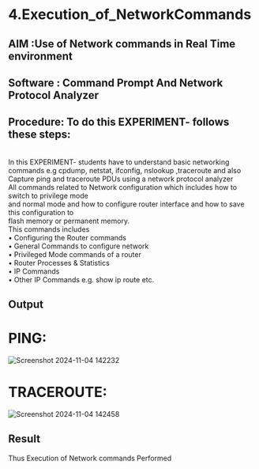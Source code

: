 # 4.Execution_of_NetworkCommands
## AIM :Use of Network commands in Real Time environment
## Software : Command Prompt And Network Protocol Analyzer
## Procedure: To do this EXPERIMENT- follows these steps:
<BR>
In this EXPERIMENT- students have to understand basic networking commands e.g cpdump, netstat, ifconfig, nslookup ,traceroute and also Capture ping and traceroute PDUs using a network protocol analyzer 
<BR>
All commands related to Network configuration which includes how to switch to privilege mode
<BR>
and normal mode and how to configure router interface and how to save this configuration to
<BR>
flash memory or permanent memory.
<BR>
This commands includes
<BR>
• Configuring the Router commands
<BR>
• General Commands to configure network
<BR>
• Privileged Mode commands of a router 
<BR>
• Router Processes & Statistics
<BR>
• IP Commands
<BR>
• Other IP Commands e.g. show ip route etc.
<BR>

## Output
# PING:
![Screenshot 2024-11-04 142232](https://github.com/user-attachments/assets/05676c6e-78e9-4dee-890e-fe9cc331e364)

# TRACEROUTE:
![Screenshot 2024-11-04 142458](https://github.com/user-attachments/assets/6373b0fc-19fe-44a1-9837-d1204b755f8f)

## Result
Thus Execution of Network commands Performed 
